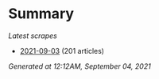 # Summary
*Latest scrapes*
* [2021-09-03](https://github.com/nuuuwan/news_lk/blob/data/news_lk.2021-09-03.json) (201 articles)

*Generated at 12:12AM, September 04, 2021*